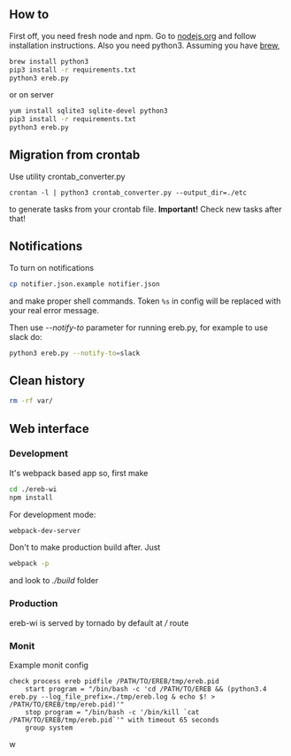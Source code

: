 ## How to

First off, you need fresh node and npm. Go to [nodejs.org](nodejs.org) and follow installation instructions.
Also you need python3. Assuming you have [brew](http://brew.sh/),
```sh
brew install python3
pip3 install -r requirements.txt
python3 ereb.py
```
or on server

```sh
yum install sqlite3 sqlite-devel python3
pip3 install -r requirements.txt
python3 ereb.py
```

## Migration from  crontab

Use utility crontab_converter.py

```
crontan -l | python3 crontab_converter.py --output_dir=./etc
```

to generate tasks from your crontab file.
**Important!** Check new tasks after that!


## Notifications

To turn on notifications
```sh
cp notifier.json.example notifier.json
```
and make proper shell commands.
Token ```%s``` in config will be replaced with your real error message.

Then use *--notify-to* parameter for running ereb.py, for example to use slack do:
```sh
python3 ereb.py --notify-to=slack
```

## Clean history

```sh
rm -rf var/
```

## Web interface

### Development
It's webpack based app
so, first make
```sh
cd ./ereb-wi
npm install
```

For development mode:
```sh
webpack-dev-server
```
Don't to make production build after. Just
```sh
webpack -p
```
and look to *./build* folder

### Production

ereb-wi is served by tornado by default at */* route

### Monit

Example monit config

```
check process ereb pidfile /PATH/TO/EREB/tmp/ereb.pid
    start program = "/bin/bash -c 'cd /PATH/TO/EREB && (python3.4 ereb.py --log_file_prefix=./tmp/ereb.log & echo $! > /PATH/TO/EREB/tmp/ereb.pid)'"
    stop program = "/bin/bash -c '/bin/kill `cat /PATH/TO/EREB/tmp/ereb.pid`'" with timeout 65 seconds
    group system
```
w
